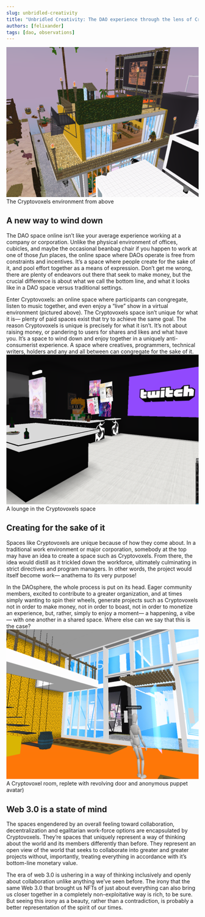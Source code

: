 ```yaml
---
slug: unbridled-creativity
title: "Unbridled Creativity: The DAO experience through the lens of Cryptovoxels"
authors: [felixander]
tags: [dao, observations]
---
```


![](image.png)The Cryptovoxels environment from above

## A new way to wind down

The DAO space online isn’t like your average experience working at a company or corporation. Unlike the physical environment of offices, cubicles, and maybe the occasional beanbag chair if you happen to work at one of those _fun_ places, the online space where DAOs operate is free from constraints and incentives. It’s a space where people create for the sake of it, and pool effort together as a means of expression. Don’t get me wrong, there are plenty of endeavors out there that seek to make money, but the crucial difference is about what we call the bottom line, and what it looks like in a DAO space versus traditional settings.

Enter Cryptovoxels: an online space where participants can congregate, listen to music together, and even enjoy a “live” show in a virtual environment (pictured above). The Cryptovoxels space isn’t unique for what it is— plenty of paid spaces exist that try to achieve the same goal. The reason Cryptovoxels is unique is precisely for what it isn’t. It’s not about raising money, or pandering to users for shares and likes and what have you. It’s a space to wind down and enjoy together in a uniquely anti-consumerist experience. A space where creatives, programmers, technical writers, holders and any and all between can congregate for the sake of it.
![](image-1.png)A lounge in the Cryptovoxels space

## Creating for the sake of it

Spaces like Cryptovoxels are unique because of how they come about. In a traditional work environment or major corporation, somebody at the top may have an idea to create a space such as Cryptovoxels. From there, the idea would distill as it trickled down the workforce, ultimately culminating in strict directives and program managers. In other words, the project would itself become work— anathema to its very purpose!

In the DAOsphere, the whole process is put on its head. Eager community members, excited to contribute to a greater organization, and at times simply wanting to spin their wheels, generate projects such as Cryptovoxels not in order to make money, not in order to boast, not in order to monetize an experience, but, rather, simply to enjoy a moment— a happening, a vibe— with one another in a shared space. Where else can we say that this is the case?
![](image-2.png)A Cryptovoxel room, replete with revolving door and anonymous puppet avatar)

## Web 3.0 is a state of mind

The spaces engendered by an overall feeling toward collaboration, decentralization and egalitarian work-force options are encapsulated by Cryptovoxels. They’re spaces that uniquely represent a way of thinking about the world and its members differently than before. They represent an open view of the world that seeks to collaborate into greater and greater projects without, importantly, treating everything in accordance with it’s bottom-line monetary value.

The era of web 3.0 is ushering in a way of thinking inclusively and openly about collaboration unlike anything we’ve seen before. The irony that the same Web 3.0 that brought us NFTs of just about everything can also bring us closer together in a completely non-exploitative way is rich, to be sure. But seeing this irony as a beauty, rather than a contradiction, is probably a better representation of the spirit of our times.
